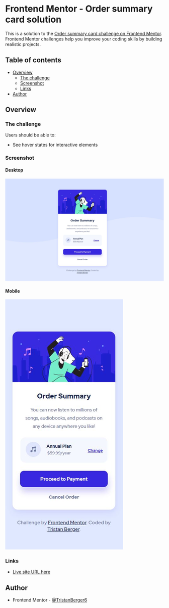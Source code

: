 # Frontend Mentor - Order summary card solution

This is a solution to the [Order summary card challenge on Frontend Mentor](https://www.frontendmentor.io/challenges/order-summary-component-QlPmajDUj). Frontend Mentor challenges help you improve your coding skills by building realistic projects. 

## Table of contents

- [Overview](#overview)
  - [The challenge](#the-challenge)
  - [Screenshot](#screenshot)
  - [Links](#links)
- [Author](#author)


## Overview

### The challenge

Users should be able to:

- See hover states for interactive elements

### Screenshot

#### Desktop
![screenshot](./images/screenshot.JPG)

#### Mobile
![screenshot_mobile](./images/screenshot_mobile.JPG)

### Links 

- [Live site URL here](./index.html)

## Author

- Frontend Mentor - [@TristanBerger6](https://www.frontendmentor.io/profile/TristanBerger6)



